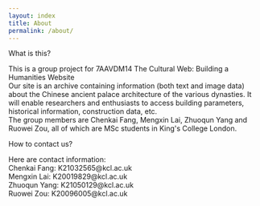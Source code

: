```yaml
---
layout: index
title: About
permalink: /about/
---
```

<p class = "about_text1">What is this?</p>
<p class = "about_text2">
This is a group project for 7AAVDM14 The Cultural Web: Building a Humanities Website<br>
Our site is an archive containing information (both text and image data) about the Chinese ancient palace architecture of the various dynasties. It will enable researchers and enthusiasts to access building parameters, historical information, construction data, etc.<br>
The group members are Chenkai Fang, Mengxin Lai, Zhuoqun Yang and Ruowei Zou, all of which are MSc students in King's College London.<br></p>

<p class = "about_text1">How to contact us?</p>
<p class = "about_text3">
Here are contact information:<br>
<a class = "about_text4">Chenkai Fang: K21032565@kcl.ac.uk</a><br>
<a class = "about_text4">Mengxin Lai: K20019829@kcl.ac.uk</a><br>
<a class = "about_text4">Zhuoqun Yang: K21050129@kcl.ac.uk</a><br>
<a class = "about_text4">Ruowei Zou: K20096005@kcl.ac.uk</a>
</p>

